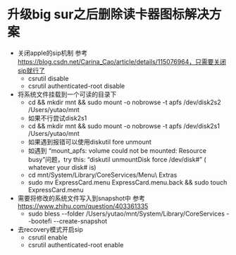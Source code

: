 # 升级big sur之后删除读卡器图标解决方案

* 关闭apple的sip机制 参考 https://blog.csdn.net/Carina_Cao/article/details/115076964，只需要关闭sip就行了
    * csrutil disable
    * csrutil authenticated-root disable
* 将系统文件挂载到一个可读的目录下
    * cd && mkdir mnt && sudo mount -o nobrowse -t apfs /dev/disk2s2 /Users/yutao/mnt
    * 如果不行尝试disk2s1
    * cd && mkdir mnt && sudo mount -o nobrowse -t apfs /dev/disk2s1 /Users/yutao/mnt
    * 如果遇到报错可以使用diskutil fore unmount
    * 如遇到 “mount_apfs: volume could not be mounted: Resource busy”问题，try this: “diskutil unmountDisk force /dev/disk#” ( whatever your disk# is)
    * cd mnt/System/Library/CoreServices/Menu\ Extras
    * sudo mv ExpressCard.menu ExpressCard.menu.back && sudo touch ExpressCard.menu
* 需要将修改的系统文件写入到snapshot中 参考 https://www.zhihu.com/question/403361335
    * sudo bless --folder /Users/yutao/mnt/System/Library/CoreServices --bootefi --create-snapshot
* 去recovery模式开启sip
    * csrutil enable
    * csrutil authenticated-root enable
